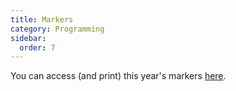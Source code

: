 ```yaml
---
title: Markers
category: Programming
sidebar:
  order: 7
---
```

You can access (and print) this year's markers [here](/assets/markers.pdf).
